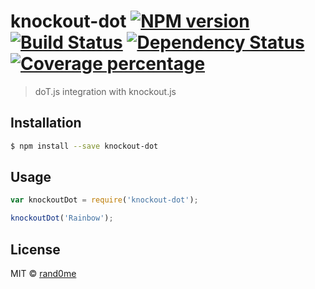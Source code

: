 # knockout-dot [![NPM version][npm-image]][npm-url] [![Build Status][travis-image]][travis-url] [![Dependency Status][daviddm-image]][daviddm-url] [![Coverage percentage][coveralls-image]][coveralls-url]
> doT.js integration with knockout.js

## Installation

```sh
$ npm install --save knockout-dot
```

## Usage

```js
var knockoutDot = require('knockout-dot');

knockoutDot('Rainbow');
```
## License

MIT © [rand0me](https://rand0me.github.io)


[npm-image]: https://badge.fury.io/js/knockout-dot.svg
[npm-url]: https://npmjs.org/package/knockout-dot
[travis-image]: https://travis-ci.org/rand0me/knockout-dot.svg?branch=master
[travis-url]: https://travis-ci.org/rand0me/knockout-dot
[daviddm-image]: https://david-dm.org/rand0me/knockout-dot.svg?theme=shields.io
[daviddm-url]: https://david-dm.org/rand0me/knockout-dot
[coveralls-image]: https://coveralls.io/repos/rand0me/knockout-dot/badge.svg
[coveralls-url]: https://coveralls.io/r/rand0me/knockout-dot
